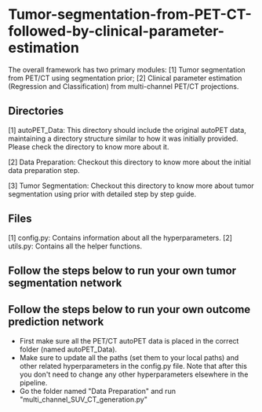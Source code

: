 # Tumor-segmentation-from-PET-CT-followed-by-clinical-parameter-estimation
The overall framework has two primary modules: [1] Tumor segmentation from PET/CT using segmentation prior; [2] Clinical parameter estimation (Regression and Classification) from multi-channel PET/CT projections.

## Directories
[1] autoPET_Data: This directory should include the original autoPET data, maintaining a directory structure similar to how it was initially provided. Please check the directory to know more about it.

[2] Data Preparation: Checkout this directory to know more about the initial data preparation step.

[3] Tumor Segmentation: Checkout this directory to know more about tumor segmentation using prior with detailed step by step guide.

## Files
[1] config.py: Contains information about all the hyperparameters.
[2] utils.py: Contains all the helper functions.


## Follow the steps below to run your own tumor segmentation network

## Follow the steps below to run your own outcome prediction network
* First make sure all the PET/CT autoPET data is placed in the correct folder (named autoPET_Data).
* Make sure to update all the paths (set them to your local paths) and other related hyperparameters in the config.py file. Note that after this you don't need to change any other hyperparameters elsewhere in the pipeline.
* Go the folder named "Data Preparation" and run "multi_channel_SUV_CT_generation.py" 
